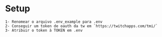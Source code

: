 # Setup
    1- Renomear o arquivo .env_example para .env
    2- Conseguir um token de oauth da tw em `https://twitchapps.com/tmi/`
    3- Atribuir o token à TOKEN em .env